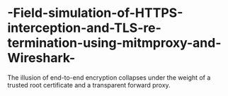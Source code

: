 # -Field-simulation-of-HTTPS-interception-and-TLS-re-termination-using-mitmproxy-and-Wireshark-
The illusion of end-to-end encryption collapses under the weight of a trusted root certificate and a transparent forward proxy.
